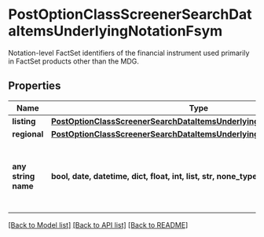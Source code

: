 # PostOptionClassScreenerSearchDataItemsUnderlyingNotationFsym

Notation-level FactSet identifiers of the financial instrument used primarily in FactSet products other than the MDG.

## Properties
Name | Type | Description | Notes
------------ | ------------- | ------------- | -------------
**listing** | [**PostOptionClassScreenerSearchDataItemsUnderlyingNotationFsymListing**](PostOptionClassScreenerSearchDataItemsUnderlyingNotationFsymListing.md) |  | [optional] 
**regional** | [**PostOptionClassScreenerSearchDataItemsUnderlyingNotationFsymRegional**](PostOptionClassScreenerSearchDataItemsUnderlyingNotationFsymRegional.md) |  | [optional] 
**any string name** | **bool, date, datetime, dict, float, int, list, str, none_type** | any string name can be used but the value must be the correct type | [optional]

[[Back to Model list]](../README.md#documentation-for-models) [[Back to API list]](../README.md#documentation-for-api-endpoints) [[Back to README]](../README.md)


